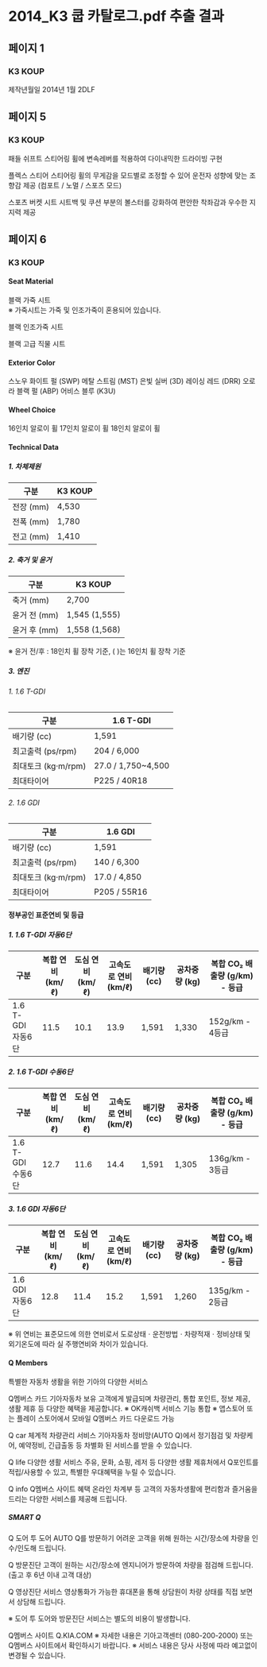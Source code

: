 # 2014_K3 쿱 카탈로그.pdf 추출 결과

## 페이지 1

### K3 KOUP

제작년월일
2014년 1월 2DLF

## 페이지 5

### K3 KOUP

패들 쉬프트
스티어링 휠에 변속레버를 적용하여 다이내믹한 드라이빙 구현

플렉스 스티어
스티어링 휠의 무게감을 모드별로 조정할 수 있어 운전자 성향에 맞는 조향감 제공 (컴포트 / 노멀 / 스포츠 모드)

스포츠 버켓 시트
시트백 및 쿠션 부분의 볼스터를 강화하여 편안한 착좌감과 우수한 지지력 제공

## 페이지 6

### K3 KOUP

#### Seat Material

블랙 가죽 시트  
※ 가죽시트는 가죽 및 인조가죽이 혼용되어 있습니다.

블랙 인조가죽 시트

블랙 고급 직물 시트

#### Exterior Color

스노우 화이트 펄 (SWP)
메탈 스트림 (MST)
은빛 실버 (3D)
레이싱 레드 (DRR)
오로라 블랙 펄 (ABP)
어비스 블루 (K3U)

#### Wheel Choice

16인치 알로이 휠
17인치 알로이 휠
18인치 알로이 휠

#### Technical Data

##### 1. 차체제원

| 구분       | K3 KOUP |
|------------|----------|
| 전장 (mm)  | 4,530    |
| 전폭 (mm)  | 1,780    |
| 전고 (mm)  | 1,410    |

##### 2. 축거 및 윤거

| 구분           | K3 KOUP         |
|----------------|------------------|
| 축거 (mm)      | 2,700            |
| 윤거 전 (mm)   | 1,545 (1,555)    |
| 윤거 후 (mm)   | 1,558 (1,568)    |

 ※ 윤거 전/후 : 18인치 휠 장착 기준, (  )는 16인치 휠 장착 기준

##### 3. 엔진

###### 1. 1.6 T-GDI

| 구분                 | 1.6 T-GDI       |
|----------------------|------------------|
| 배기량 (cc)          | 1,591            |
| 최고출력 (ps/rpm)    | 204 / 6,000      |
| 최대토크 (kg·m/rpm)  | 27.0 / 1,750~4,500 |
| 최대타이어           | P225 / 40R18     |

###### 2. 1.6 GDI

| 구분                 | 1.6 GDI         |
|----------------------|------------------|
| 배기량 (cc)          | 1,591            |
| 최고출력 (ps/rpm)    | 140 / 6,300      |
| 최대토크 (kg·m/rpm)  | 17.0 / 4,850     |
| 최대타이어           | P205 / 55R16     |

#### 정부공인 표준연비 및 등급

##### 1. 1.6 T-GDI 자동6단

| 구분              | 복합 연비 (km/ℓ) | 도심 연비 (km/ℓ) | 고속도로 연비 (km/ℓ) | 배기량 (cc) | 공차중량 (kg) | 복합 CO₂ 배출량 (g/km) - 등급 |
|------------------|-----------------|-----------------|--------------------|------------|--------------|----------------------------|
| 1.6 T-GDI 자동6단 | 11.5            | 10.1            | 13.9               | 1,591      | 1,330        | 152g/km - 4등급             |

##### 2. 1.6 T-GDI 수동6단

| 구분              | 복합 연비 (km/ℓ) | 도심 연비 (km/ℓ) | 고속도로 연비 (km/ℓ) | 배기량 (cc) | 공차중량 (kg) | 복합 CO₂ 배출량 (g/km) - 등급 |
|------------------|-----------------|-----------------|--------------------|------------|-------------|-----------------------------|
| 1.6 T-GDI 수동6단 | 12.7            | 11.6            | 14.4               | 1,591      | 1,305       | 136g/km - 3등급              |

##### 3. 1.6 GDI 자동6단

| 구분             | 복합 연비 (km/ℓ) | 도심 연비 (km/ℓ) | 고속도로 연비 (km/ℓ) | 배기량 (cc) | 공차중량 (kg) | 복합 CO₂ 배출량 (g/km) - 등급 |
|------------------|----------------|-----------------|--------------------|------------|-------------|------------------------------|
| 1.6 GDI 자동6단   | 12.8           | 11.4            | 15.2               | 1,591      | 1,260       | 135g/km - 2등급               |


※ 위 연비는 표준모드에 의한 연비로서 도로상태ㆍ운전방법ㆍ차량적재ㆍ정비상태 및 외기온도에 따라 실 주행연비와 차이가 있습니다.

#### Q Members 

특별한 자동차 생활을 위한 기아의 다양한 서비스

Q멤버스 카드
기아자동차 보유 고객에게 발급되며 차량관리, 통합 포인트, 정보 제공, 생활 제휴 등 다양한 혜택을 제공합니다.
※ OK캐쉬백 서비스 기능 통합
※ 앱스토어 또는 플레이 스토어에서 모바일 Q멤버스 카드 다운로드 가능

Q car
체계적 차량관리 서비스
기아자동차 정비망(AUTO Q)에서 정기점검 및 차량케어, 예약정비, 긴급출동 등 차별화 된 서비스를 받을 수 있습니다.

Q life
다양한 생활 서비스
주유, 문화, 쇼핑, 레저 등 다양한 생활 제휴처에서 Q포인트를 적립/사용할 수 있고, 특별한 우대혜택을 누릴 수 있습니다.

Q info
Q멤버스 사이트 혜택
온라인 차계부 등 고객의 자동차생활에 편리함과 즐거움을 드리는 다양한 서비스를 제공해 드립니다.

##### SMART Q

Q 도어 투 도어
AUTO Q를 방문하기 어려운 고객을 위해 원하는 시간/장소에 차량을 인수/인도해 드립니다.

Q 방문진단
고객이 원하는 시간/장소에 엔지니어가 방문하여 차량을 점검해 드립니다. (출고 후 6년 이내 고객 대상)

Q 영상진단 서비스
영상통화가 가능한 휴대폰을 통해 상담원이 차량 상태를 직접 보면서 상담해 드립니다.

※ 도어 투 도어와 방문진단 서비스는 별도의 비용이 발생합니다.

Q멤버스 사이트
Q.KIA.COM
※ 자세한 내용은 기아고객센터 (080-200-2000) 또는 Q멤버스 사이트에서 확인하시기 바랍니다.
※ 서비스 내용은 당사 사정에 따라 예고없이 변경될 수 있습니다.